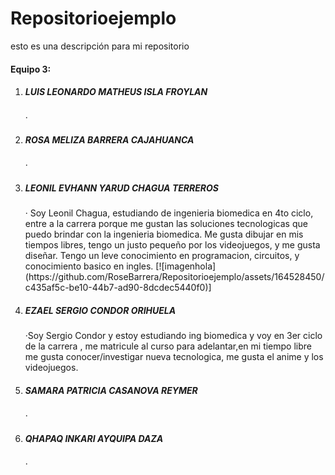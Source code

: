 # Repositorioejemplo
esto es una descripción para mi repositorio

<h4>Equipo 3: </h4>
<ol>
<li><h5>LUIS LEONARDO MATHEUS ISLA FROYLAN</h5></li>
  ·
<li><h5>ROSA MELIZA BARRERA CAJAHUANCA</h5></li>
  ·
<li><h5>LEONIL EVHANN YARUD CHAGUA TERREROS</h5></li>
  · Soy Leonil Chagua, estudiando de ingenieria biomedica en 4to ciclo, entre a la carrera porque me gustan las soluciones tecnologicas que puedo brindar con la ingenieria biomedica. Me gusta dibujar en mis tiempos libres, tengo un justo pequeño por los videojuegos, y me gusta diseñar. Tengo un leve conocimiento en programacion, circuitos, y conocimiento basico en ingles.
[![imagenhola](https://github.com/RoseBarrera/Repositorioejemplo/assets/164528450/c435af5c-be10-44b7-ad90-8dcdec5440f0)]

<li><h5>EZAEL SERGIO CONDOR ORIHUELA</h5></li>
  ·Soy Sergio Condor y estoy estudiando ing biomedica y voy en 3er ciclo de la carrera , me matricule al curso para adelantar,en mi tiempo libre me gusta conocer/investigar nueva tecnologica, me gusta el anime y los videojuegos.
<li><h5>SAMARA PATRICIA CASANOVA REYMER</h5></li>
  ·
<li><h5>QHAPAQ INKARI AYQUIPA DAZA</h5></li>
  ·
</ol>
